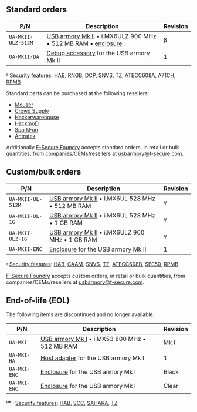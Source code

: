 Standard orders
---------------

| P/N                | Description                                                  | Revision            |
|--------------------|--------------------------------------------------------------|---------------------|
| `UA-MKII-ULZ-512M` | [USB armory Mk II](https://github.com/f-secure-foundry/usbarmory/wiki#usb-armory-mk-ii) • i.MX6ULZ 900 MHz • 512 MB RAM • [enclosure](https://github.com/f-secure-foundry/usbarmory/wiki/Enclosures-(Mk-II)) | β       |
| `UA-MKII-DA`              | [Debug accessory](https://github.com/f-secure-foundry/usbarmory/tree/master/hardware/mark-two-debug-accessory) for the USB armory Mk II                                                                        | 1       |

ᵝ [Security features](https://github.com/f-secure-foundry/usbarmory/wiki/Hardware-security-features-(Mk-II)): [HAB](https://github.com/f-secure-foundry/usbarmory/wiki/Hardware-security-features-(Mk-II)#high-assurance-boot-habv4), [RNGB](https://github.com/f-secure-foundry/usbarmory/wiki/Hardware-security-features-(Mk-II)#random-number-generator-rngb---imx6ulz), [DCP](https://github.com/f-secure-foundry/usbarmory/wiki/Hardware-security-features-(Mk-II)#data-co-processor-dcp---imx6ulz), [SNVS](https://github.com/f-secure-foundry/usbarmory/wiki/Hardware-security-features-(Mk-II)#secure-non-volatile-storage-snvs), [TZ](https://github.com/f-secure-foundry/usbarmory/wiki/Hardware-security-features-(Mk-II)#arm-trustzone), [ATECC608A](https://github.com/f-secure-foundry/usbarmory/wiki/Hardware-security-features-(Mk-II)#external-secure-elements), [A71CH](https://github.com/f-secure-foundry/usbarmory/wiki/Hardware-security-features-(Mk-II)#external-secure-elements), [RPMB](https://github.com/f-secure-foundry/usbarmory/wiki/Hardware-security-features-(Mk-II)#emmc-replay-protected-memory-blocks-rpmb)
 
Standard parts can be purchased at the following resellers:
* [Mouser](https://eu.mouser.com/new/f-secure/crowd-supply-usb-armorymkii)
* [Crowd Supply](https://www.crowdsupply.com/f-secure/usb-armory-mk-ii)
* [Hackerwarehouse](https://hackerwarehouse.com/product/usb-armory-mkii)
* [HackmoD](http://www.hackmod.de/USB-Armory-Stick-Mark-2)
* [SparkFun](https://www.sparkfun.com/products/16367)
* [Antratek](https://www.antratek.com/usb-armory-mk-ii-w-enclosure)

Additionally [F-Secure Foundry](https://foundry.f-secure.com) accepts
standard orders, in retail or bulk quantities, from companies/OEMs/resellers at usbarmory@f-secure.com.

Custom/bulk orders
------------------

| P/N                | Description                                                  | Revision                                                |
|--------------------|--------------------------------------------------------------|---------------------|
| `UA-MKII-UL-512M`    | [USB armory Mk II](https://github.com/f-secure-foundry/usbarmory/wiki#usb-armory-mk-ii) • i.MX6UL 528 MHz • 512 MB RAM | γ |
| `UA-MKII-UL-1G`      | [USB armory Mk II](https://github.com/f-secure-foundry/usbarmory/wiki#usb-armory-mk-ii) • i.MX6UL 528 MHz • 1 GB RAM | γ |
| `UA-MKII-ULZ-1G`     | [USB armory Mk II](https://github.com/f-secure-foundry/usbarmory/wiki#usb-armory-mk-ii) • i.MX6ULZ 900 MHz • 1 GB RAM | γ  |
| `UA-MKII-ENC`        | [Enclosure](https://github.com/f-secure-foundry/usbarmory/wiki/Enclosures-(Mk-II)) for the USB armory Mk II           | 1                    |

ᵞ [Security features](https://github.com/f-secure-foundry/usbarmory/wiki/Hardware-security-features-(Mk-II)): [HAB](https://github.com/f-secure-foundry/usbarmory/wiki/Hardware-security-features-(Mk-II)#high-assurance-boot-habv4), [CAAM](https://github.com/f-secure-foundry/usbarmory/wiki/Hardware-security-features-(Mk-II)#cryptographic-accelerator-and-assurance-module-caam---imx6ul), [SNVS](https://github.com/f-secure-foundry/usbarmory/wiki/Hardware-security-features-(Mk-II)#secure-non-volatile-storage-snvs), [TZ](https://github.com/f-secure-foundry/usbarmory/wiki/Hardware-security-features-(Mk-II)#arm-trustzone), [ATECC608B](https://github.com/f-secure-foundry/usbarmory/wiki/Hardware-security-features-(Mk-II)#external-secure-elements), [SE050](https://github.com/f-secure-foundry/usbarmory/wiki/Hardware-security-features-(Mk-II)#external-secure-elements), [RPMB](https://github.com/f-secure-foundry/usbarmory/wiki/Hardware-security-features-(Mk-II)#emmc-replay-protected-memory-blocks-rpmb)

[F-Secure Foundry](https://foundry.f-secure.com) accepts
custom orders, in retail or bulk quantities, from companies/OEMs/resellers at usbarmory@f-secure.com.

End-of-life (EOL)
-----------------

The following items are discontinued and no longer available.

| P/N                | Description                                                  | Revision            |
|--------------------|--------------------------------------------------------------|---------------------|
| `UA-MKI`            | [USB armory Mk I](https://github.com/f-secure-foundry/usbarmory/wiki#usb-armory-mk-i) • i.MX53 800 MHz • 512 MB RAM                | Mk I |
| `UA-MKI-HA`         | [Host adapter](https://github.com/f-secure-foundry/usbarmory/wiki/Host-adapter) for the USB armory Mk I                         |  1                  |
| `UA-MKI-ENC`        | [Enclosure](https://github.com/f-secure-foundry/usbarmory/wiki/Enclosures-(Mk-I)) for the USB armory Mk I                            | Black       |
| `UA-MKI-ENC`        | [Enclosure](https://github.com/f-secure-foundry/usbarmory/wiki/Enclosures-(Mk-I)) for the USB armory Mk I                            | Clear       |

ᴹᵏ ᴵ [Security features](https://github.com/f-secure-foundry/usbarmory/wiki/Hardware-security-features-(Mk-I)): [HAB](https://github.com/f-secure-foundry/usbarmory/wiki/Hardware-security-features-(Mk-I)#high-assurance-boot-habv4), [SCC](https://github.com/f-secure-foundry/usbarmory/wiki/Hardware-security-features-(Mk-I)#security-controller-sccv2), [SAHARA](https://github.com/f-secure-foundry/usbarmory/wiki/Hardware-security-features-(Mk-I)#cryptographic-accelerator-saharav4-lite), [TZ](https://github.com/f-secure-foundry/usbarmory/wiki/Hardware-security-features-(Mk-I)#arm-trustzone)       
